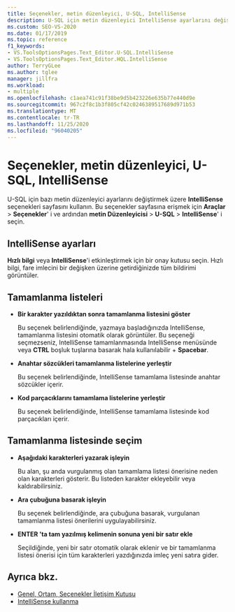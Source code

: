 ```yaml
---
title: Seçenekler, metin düzenleyici, U-SQL, IntelliSense
description: U-SQL için metin düzenleyici IntelliSense ayarlarını değiştirmek üzere U-SQL bölümünde IntelliSense sayfasını nasıl kullanacağınızı öğrenin.
ms.custom: SEO-VS-2020
ms.date: 01/17/2019
ms.topic: reference
f1_keywords:
- VS.ToolsOptionsPages.Text_Editor.U-SQL.IntelliSense
- VS.ToolsOptionsPages.Text_Editor.HQL.IntelliSense
author: TerryGLee
ms.author: tglee
manager: jillfra
ms.workload:
- multiple
ms.openlocfilehash: c1aea741c91f38be9d5b423226e635b77e440d9e
ms.sourcegitcommit: 967c2f8c1b3f805cf42c0246389517689d971b53
ms.translationtype: MT
ms.contentlocale: tr-TR
ms.lasthandoff: 11/25/2020
ms.locfileid: "96040205"
---
```

# <a name="options-text-editor-u-sql-intellisense"></a>Seçenekler, metin düzenleyici, U-SQL, IntelliSense

U-SQL için bazı metin düzenleyici ayarlarını değiştirmek üzere **IntelliSense** seçenekleri sayfasını kullanın. Bu seçenekler sayfasına erişmek için **Araçlar**  >  **Seçenekler**' i ve ardından **metin Düzenleyicisi**  >  **U-SQL**  >  **IntelliSense**' i seçin.

## <a name="intellisense-settings"></a>IntelliSense ayarları

**Hızlı bilgi** veya **IntelliSense**'i etkinleştirmek için bir onay kutusu seçin. Hızlı bilgi, fare imlecini bir değişken üzerine getirdiğinizde tüm bildirimi görüntüler.

## <a name="completion-lists"></a>Tamamlanma listeleri

- **Bir karakter yazıldıktan sonra tamamlanma listesini göster**

   Bu seçenek belirlendiğinde, yazmaya başladığınızda IntelliSense, tamamlanma listesini otomatik olarak görüntüler. Bu seçeneği seçmezseniz, IntelliSense tamamlanmasında IntelliSense menüsünde veya **CTRL** boşluk tuşlarına basarak hala kullanılabilir  +  **Spacebar**.

- **Anahtar sözcükleri tamamlanma listelerine yerleştir**

   Bu seçenek belirlendiğinde, IntelliSense tamamlama listesinde anahtar sözcükler içerir.

- **Kod parçacıklarını tamamlama listelerine yerleştir**

   Bu seçenek belirlendiğinde, IntelliSense tamamlama listesinde kod parçacıkları içerir.

## <a name="selection-in-completion-list"></a>Tamamlanma listesinde seçim

- **Aşağıdaki karakterleri yazarak işleyin**

   Bu alan, şu anda vurgulanmış olan tamamlama listesi önerisine neden olan karakterleri gösterir. Bu listeden karakter ekleyebilir veya kaldırabilirsiniz.

- **Ara çubuğuna basarak işleyin**

   Bu seçenek belirlendiğinde, ara çubuğuna basarak, vurgulanan tamamlanma listesi önerilerini uygulayabilirsiniz.

- **ENTER 'ta tam yazılmış kelimenin sonuna yeni bir satır ekle**

   Seçildiğinde, yeni bir satır otomatik olarak eklenir ve bir tamamlanma listesi önerisi için tüm karakterleri yazdığınızda imleç yeni satıra gider.

## <a name="see-also"></a>Ayrıca bkz.

- [Genel, Ortam, Seçenekler İletişim Kutusu](../../ide/reference/general-environment-options-dialog-box.md)
- [IntelliSense kullanma](../../ide/using-intellisense.md)